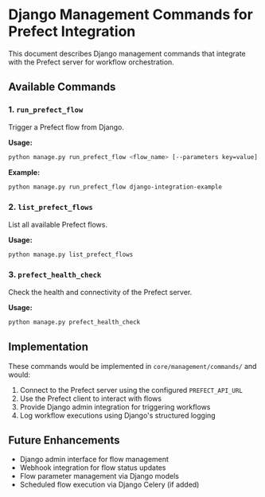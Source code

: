 # Django Management Commands for Prefect Integration

This document describes Django management commands that integrate with the Prefect server for workflow orchestration.

## Available Commands

### 1. `run_prefect_flow`

Trigger a Prefect flow from Django.

**Usage:**
```bash
python manage.py run_prefect_flow <flow_name> [--parameters key=value]
```

**Example:**
```bash
python manage.py run_prefect_flow django-integration-example
```

### 2. `list_prefect_flows`

List all available Prefect flows.

**Usage:**
```bash
python manage.py list_prefect_flows
```

### 3. `prefect_health_check`

Check the health and connectivity of the Prefect server.

**Usage:**
```bash
python manage.py prefect_health_check
```

## Implementation

These commands would be implemented in `core/management/commands/` and would:

1. Connect to the Prefect server using the configured `PREFECT_API_URL`
2. Use the Prefect client to interact with flows
3. Provide Django admin integration for triggering workflows
4. Log workflow executions using Django's structured logging

## Future Enhancements

- Django admin interface for flow management
- Webhook integration for flow status updates
- Flow parameter management via Django models
- Scheduled flow execution via Django Celery (if added)